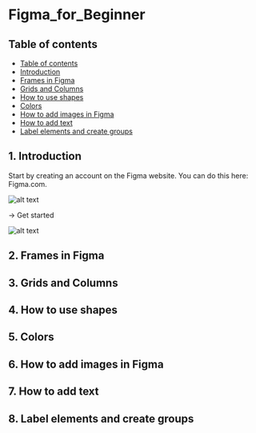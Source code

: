 # Figma_for_Beginner

## Table of contents
- [Table of contents](#table-of-contents)
- [Introduction](#1-introduction)
- [Frames in Figma](#2-frames-in-figma)
- [Grids and Columns](#3-grids-and-columns)
- [How to use shapes](#4-how-to-use-shapes)
- [Colors](#5-colors)
- [How to add images in Figma](#6-how-to-add-images-in-figma)
- [How to add text](#7-how-to-add-text)
- [Label elements and create groups](#8-label-elements-and-create-groups)


## 1. Introduction

Start by creating an account on the Figma website. You can do this here: Figma.com.

![alt text](https://user-images.githubusercontent.com/97837907/198826078-88d7de83-c248-4dcf-928f-d2bf18bbfac1.png)

-> Get started 

![alt text](https://user-images.githubusercontent.com/97837907/198827043-0eacf236-0d3e-4a57-80a2-16156bcd303b.png)






## 2. Frames in Figma

## 3. Grids and Columns

## 4. How to use shapes

## 5. Colors

## 6. How to add images in Figma

## 7. How to add text

## 8. Label elements and create groups
